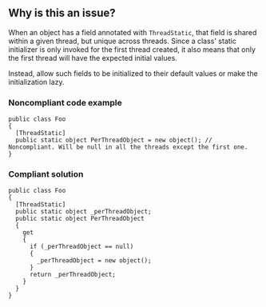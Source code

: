 ## Why is this an issue?

When an object has a field annotated with `ThreadStatic`, that field is shared within a given thread, but unique across threads. Since a
class' static initializer is only invoked for the first thread created, it also means that only the first thread will have the expected initial
values.

Instead, allow such fields to be initialized to their default values or make the initialization lazy.

### Noncompliant code example

    public class Foo
    {
      [ThreadStatic]
      public static object PerThreadObject = new object(); // Noncompliant. Will be null in all the threads except the first one.
    }

### Compliant solution

    public class Foo
    {
      [ThreadStatic]
      public static object _perThreadObject;
      public static object PerThreadObject
      {
        get
        {
          if (_perThreadObject == null)
          {
            _perThreadObject = new object();
          }
          return _perThreadObject;
        }
      }
    }